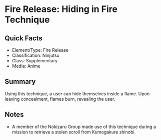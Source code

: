 # Fire Release: Hiding in Fire Technique

## Quick Facts
- Element/Type: Fire Release
- Classification: Ninjutsu
- Class: Supplementary
- Media: Anime

## Summary
Using this technique, a user can hide themselves inside a flame. Upon leaving concealment, flames burn, revealing the user.

## Notes
- A member of the Nokizaru Group made use of this technique during a mission to retrieve a stolen scroll from Kumogakure shinobi.
